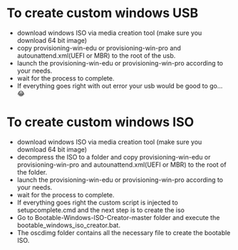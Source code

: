 # To create custom windows USB
- download windows ISO via media creation tool (make sure you download 64 bit image)
- copy provisioning-win-edu or provisioning-win-pro and autounattend.xml(UEFI or MBR) to the root of the usb.
- launch the provisioning-win-edu or provisioning-win-pro according to your needs.
- wait for the process to complete.
- If everything goes right with out error your usb would be good to go... :joy:

# To create custom windows ISO
- download windows ISO via media creation tool (make sure you download 64 bit image)
- decompress the ISO to a folder and copy provisioning-win-edu or provisioning-win-pro and autounattend.xml(UEFI or MBR) to the root of the folder.
- launch the provisioning-win-edu or provisioning-win-pro according to your needs.
- wait for the process to complete.
- If everything goes right the custom script is injected to setupcomplete.cmd and the next step is to create the iso
- Go to Bootable-Windows-ISO-Creator-master folder and execute the bootable_windows_iso_creator.bat.
- The oscdimg folder contains all the necessary file to create the bootable ISO.







